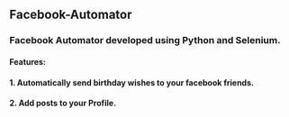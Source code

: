 ## Facebook-Automator
### Facebook Automator developed using Python and Selenium.
#### Features:
#### 1. Automatically send birthday wishes to your facebook friends.
#### 2. Add posts to your Profile.
